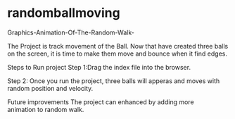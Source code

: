 # randomballmoving

Graphics-Animation-Of-The-Random-Walk-

The Project is track movement of the Ball. Now that have created three balls on the screen, it is time to make them move and bounce when it find edges.

Steps to Run project Step 1:Drag the index file into the browser.

Step 2: Once you run the project, three balls will apperas and moves with random position and velocity.

Future improvements The project can enhanced by adding more animation to random walk.

